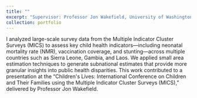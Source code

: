 ```yaml
---
title: ""
excerpt: "Supervisor: Professor Jon Wakefield, University of Washington, Seattle, US; Professor Zehang Richard Li, University of California Santa Cruz, Santa Cruz, US"
collection: portfolio
---
```


I analyzed large-scale survey data from the Multiple Indicator Cluster Surveys (MICS) to assess key child health indicators—including neonatal mortality rate (NMR), vaccination coverage, and stunting—across multiple countries such as Sierra Leone, Gambia, and Laos. We applied small area estimation techniques to generate subnational estimates that provide more granular insights into public health disparities. This work contributed to a presentation at the “Children's Lives: International Conference on Children and Their Families using the Multiple Indicator Cluster Surveys (MICS),” delivered by Professor Jon Wakefield.
